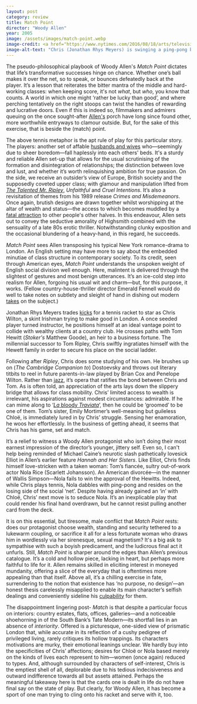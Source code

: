 ```yaml
---
layout: post
category: review
title: Match Point
director: "Woody Allen"
year: 2005
image: /assets/images/match-point.webp
image-credit: <a href="https://www.nytimes.com/2016/08/18/arts/television/whats-on-tv-thursday-unfaithful-and-usain-bolt-in-rio.html">DreamWorks</a>
image-alt-text: "Chris (Jonathan Rhys Meyers) is swinging a ping-pong bat with his right arm, demonstrating to Nola (Scarlett Johansson) how to play, whilst holding her around the waist with the other. Meanwhile, she gazes at him seductively."
---
```


The pseudo-philosophical playbook of Woody Allen's _Match Point_ dictates that life’s transformative successes hinge on chance. Whether one’s ball makes it over the net, so to speak, or bounces defeatedly back at the player. It’s a lesson that reiterates the bitter mantra of the middle and hard-working classes: when keeping score, it's not _what_, but _who_, you know that counts. A world in which one might ‘rather be lucky than good’, and where perching tentatively on the right stoops can twist the handles of rewarding and lucrative doors. Even if this is indeed so, filmmakers and admirers queuing on the once sought-after [Allen's](https://www.nytimes.com/2018/01/31/movies/woody-allen.html) porch have long since found other, more worthwhile entryways to clamour outside. But, for the sake of this exercise, that is beside the (match) point.

The above tennis metaphor is the apt rule of play for this particular story. The players: another set of affable [husbands and wives](https://www.nytimes.com/1992/09/18/movies/review-film-husbands-and-wives-fact-fiction-it-doesn-t-matter.html) who—seemingly due to sheer boredom—fall haplessly into each others' beds. It's a sturdy and reliable Allen set-up that allows for the usual scrutinising of the formation and disintegration of relationships; the distinction between love and lust, and whether it’s worth relinquishing ambition for true passion. On the side, we receive an outsider’s view of Europe, British society and the supposedly coveted upper class; with glamour and manipulation lifted from _[The Talented Mr. Ripley](https://www.zoedowney.com/the-talented-mr-ripley/)_, _Unfaithful_ and _Cruel Intentions_. It’s also a revisitation of themes from his 1989 release _Crimes and Misdemeanors_. Once again, brutish designs are drawn together whilst worshipping at the altar of wealth and status—the access to which becomes muddled by a [fatal attraction](https://www.rogerebert.com/reviews/fatal-attraction-1987) to other people's other halves. In this endeavour, Allen sets out to convey the seductive amorality of Highsmith combined with the sensuality of a late 80s erotic thriller. Notwithstanding clunky exposition and the occasional blundering of a heavy-hand, in this regard, he succeeds.

_Match Point_ sees Allen transposing his typical New York romance-drama to London. An English setting may have more to say about the embedded minutiae of class structure in contemporary society. To its credit, seen through American eyes, _Match Point_ understands the unspoken weight of English social division well enough. Here, malintent is delivered through the slightest of gestures and most benign utterances. It’s an ice-cold step into realism for Allen, forgoing his usual wit and charm—but, for this purpose, it works. (Fellow country-house-thriller director Emerald Fennell would do well to take notes on subtlety and sleight of hand in dishing out modern [takes](https://www.rogerebert.com/reviews/saltburn-movie-review-2023) on the subject.)

Jonathan Rhys Meyers trades [kicks](https://en.wikipedia.org/wiki/Bend_It_Like_Beckham) for a tennis racket to star as Chris Wilton, a skint Irishman trying to make good in London. A once seeded player turned instructor, he positions himself at an ideal vantage point to collide with wealthy clients at a country club. He crosses paths with Tom Hewitt (_Stoker's_ Matthew Goode), an heir to a business fortune. The millennial successor to Tom Ripley, Chris swiftly ingratiates himself with the Hewett family in order to secure his place on the social ladder.

Following after _Ripley_, Chris does some studying of his own. He brushes up on (_The Cambridge Companion to_) Dostoevsky and throws out literary titbits to reel in future parents-in-law played by Brian Cox and Penelope Wilton. Rather than [jazz](https://www.youtube.com/watch?v=mT-fOr29OfA&t=1s&ab_channel=TomasvdB), it’s opera that ratifies the bond between Chris and Tom. As is often told, an appreciation of the arts lays down the slippery bridge that allows for class mobility. Chris’ limited access to wealth is irrelevant, his aspirations against modest circumstances: admirable. If he can mime along to ‘[_La_ bloody _Traviata_](https://en.wikipedia.org/wiki/La_traviata)’, then he could be ‘groomed’ to be one of them. Tom’s sister, Emily Mortimer’s well-meaning but guileless Chloë, is immediately lured in by Chris’ struggle. Sensing her enamoration, he woos her effortlessly. In the business of getting ahead, it seems that Chris has his game, set and match.

It’s a relief to witness a Woody Allen protagonist who isn’t doing their most earnest impression of the director’s younger, jittery self. Even so, I can't help being reminded of Michael Caine’s neurotic slash pathetically lovesick Elliot in Allen’s earlier feature _Hannah and Her Sisters_. Like Elliot, Chris finds himself love-stricken with a taken woman: Tom’s fiancée, sultry out-of-work actor Nola Rice (Scarlett Johansson). An American divorcée—in the manner of Wallis Simpson—Nola fails to win the approval of the Hewitts. Indeed, while Chris plays tennis, Nola dabbles with ping-pong and resides on the losing side of the social ‘net’. Despite having already gained an ‘in’ with Chloë, Chris’ next move is to seduce Nola. It’s an inexplicable play that could render his final hand overdrawn, but he cannot resist pulling another card from the deck.

It is on this essential, but tiresome, male conflict that _Match Point_ rests: does our protagonist choose wealth, standing and security tethered to a lukewarm coupling, or sacrifice it all for a less fortunate woman who draws him in wordlessly via her sirenesque, sexual magnetism? It's a big ask to sympathise with such a boyish predicament, and the ludicrous final act it unfurls. Still, _Match Point_ is sharper around the edges than Allen’s previous catalogue. It’s a cold and hollow piece, lacking in heart, but perhaps more faithful to life for it. Allen remains skilled in eliciting interest in moneyed mundanity, offering a slice of the everyday that is oftentimes more appealing than that itself. Above all, it’s a chilling exercise in fate, surrendering to the notion that existence has ‘no purpose, no design’—an honest thesis carelessly misapplied to enable its main character’s selfish dealings and conveniently sideline his [culpability](https://www.theguardian.com/film/2023/sep/08/woody-allen-venice-applause-metoo) for them.

The disappointment lingering post- _Match_ is that despite a particular focus on interiors: country estates, flats, offices, galleries—and a noticeable shoehorning in of the South Bank’s Tate Modern—its shortfall lies in an absence of _interiority_. Offered is a picturesque, one-sided view of prismatic London that, while accurate in its reflection of a cushy pedigree of privileged living, rarely critiques its hollow trappings. Its characters motivations are murky, their emotional leanings unclear. We hardly buy into the specificities of Chris’ affections; desires for Chloë or Nola based merely on the kinds of lives each represent to him—women (once again) reduced to types. And, although surrounded by characters of self-interest, Chris is the emptiest shell of all, deplorable due to his tedious indecisiveness and outward indifference towards all but assets attained. Perhaps the meaningful takeaway here is that the cards one is dealt in life do not have final say on the state of play. But clearly, for Woody Allen, it has become a sport of one man trying to cling onto his racket and serve with it, too.
